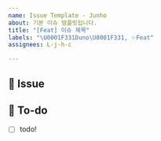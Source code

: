 ```yaml
---
name: Issue Template - Junho
about: 기본 이슈 템플릿입니다.
title: "[Feat] 이슈 제목"
labels: "\U0001F331Duno\U0001F331, ✨Feat"
assignees: L-j-h-c

---
```


## 📌  Issue
<!-- 이슈에 대해 간략하게 설명해주세요 -->

## 📝  To-do
<!-- 진행할 작업에 대해 적어주세요 -->
- [ ] todo!

